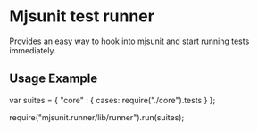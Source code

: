 Mjsunit test runner
===================

Provides an easy way to hook into mjsunit and start running tests immediately.


Usage Example
-------------

  var suites = {
    "core"   : { 
      cases: require("./core").tests
    }
  };

  require("mjsunit.runner/lib/runner").run(suites);
